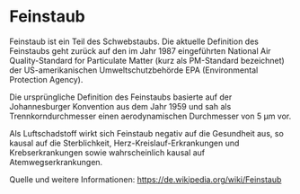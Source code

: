 # Feinstaub

Feinstaub ist ein Teil des Schwebstaubs. 
Die aktuelle Definition des Feinstaubs geht zurück auf den im Jahr 1987 
eingeführten National Air Quality-Standard for Particulate Matter (kurz 
als PM-Standard bezeichnet) der US-amerikanischen Umweltschutzbehörde 
EPA (Environmental Protection Agency).

Die ursprüngliche Definition des Feinstaubs basierte auf der Johannesburger 
Konvention aus dem Jahr 1959 und sah als Trennkorndurchmesser einen 
aerodynamischen Durchmesser von 5 µm vor. 

Als Luftschadstoff wirkt sich Feinstaub negativ auf die Gesundheit aus, 
so kausal auf die Sterblichkeit, Herz-Kreislauf-Erkrankungen und 
Krebserkrankungen sowie wahrscheinlich kausal auf Atemwegserkrankungen.

Quelle und weitere Informationen: 
https://de.wikipedia.org/wiki/Feinstaub
